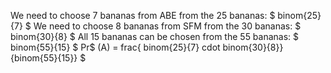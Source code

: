 We need to choose 7 bananas from ABE from the 25 bananas: $ binom{25}{7} $
We need to choose 8 bananas from SFM from the 30 bananas: $ binom{30}{8} $
All 15 bananas can be chosen from the 55 bananas: $ binom{55}{15} $
Pr$ (A) = frac{ binom{25}{7} cdot binom{30}{8}}{binom{55}{15}} $
